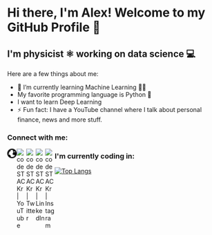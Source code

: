 # Hi there, I'm Alex! Welcome to my GitHub Profile 👋
## I'm physicist ⚛️ working on data science 💻
Here are a few things about me:
- 🔭 I’m currently learning Machine Learning 👨‍💻
- My favorite programming language is Python 🐍
- I want to learn Deep Learning
- ⚡ Fun fact: I have a YouTube channel where I talk about personal finance, news and more stuff.

### Connect with me:

[<img align="left" alt="codeSTACKr.com" width="22px" src="https://raw.githubusercontent.com/iconic/open-iconic/master/svg/globe.svg" />][website]
[<img align="left" alt="codeSTACKr | YouTube" width="22px" src="https://cdn.jsdelivr.net/npm/simple-icons@v3/icons/youtube.svg" />][youtube]
[<img align="left" alt="codeSTACKr | Twitter" width="22px" src="https://cdn.jsdelivr.net/npm/simple-icons@v3/icons/twitter.svg" />][twitter]
[<img align="left" alt="codeSTACKr | LinkedIn" width="22px" src="https://cdn.jsdelivr.net/npm/simple-icons@v3/icons/linkedin.svg" />][linkedin]
[<img align="left" alt="codeSTACKr | Instagram" width="22px" src="https://cdn.jsdelivr.net/npm/simple-icons@v3/icons/instagram.svg" />][instagram]

[website]: https://www.datascienceportfol.io/alexwems1
[twitter]: https://twitter.com/alex_wems1
[instagram]: https://www.instagram.com/alexwems1/
[linkedin]: https://www.linkedin.com/in/alejandro-sol%C3%ADs-pacheco-339b211a9/
[youtube]: https://www.youtube.com/channel/UCQvCa6XnAWsVA4xctbMkGIw


### I'm currently coding in:
[![Top Langs](https://github-readme-stats.vercel.app/api/top-langs/?username=alexwems1&layout=compact)](https://github.com/anuraghazra/github-readme-stats)


